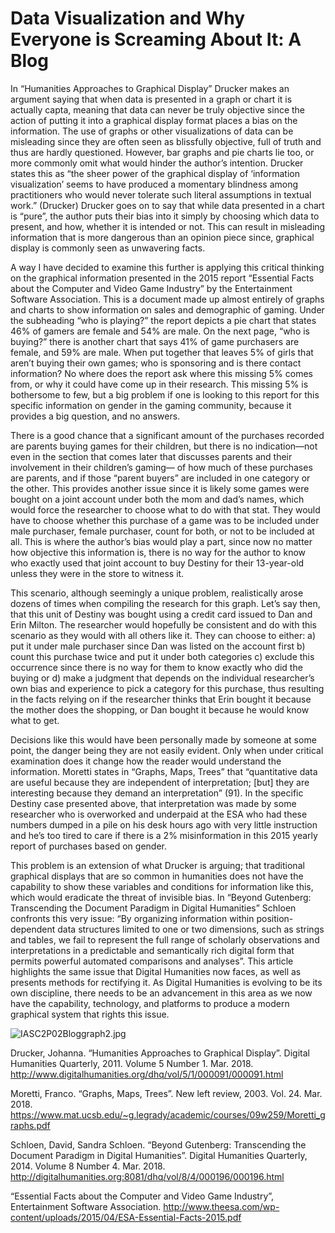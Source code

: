 # Data Visualization and Why Everyone is Screaming About It: A Blog

In “Humanities Approaches to Graphical Display” Drucker makes an argument saying that when data is presented in a graph or chart it is actually capta, meaning that data can never be truly objective since the action of putting it into a graphical display format places a bias on the information. The use of graphs or other visualizations of data can be misleading since they are often seen as blissfully objective, full of truth and thus are hardly questioned. However, bar graphs and pie charts lie too, or more commonly omit what would hinder the author’s intention. Drucker states this as “the sheer power of the graphical display of ‘information visualization’ seems to have produced a momentary blindness among practitioners who would never tolerate such literal assumptions in textual work.” (Drucker) Drucker goes on to say that while data presented in a chart is “pure”, the author puts their bias into it simply by choosing which data to present, and how, whether it is intended or not. This can result in misleading information that is more dangerous than an opinion piece since, graphical display is commonly seen as unwavering facts. 

A way I have decided to examine this further is applying this critical thinking on the graphical information presented in the 2015 report “Essential Facts about the Computer and Video Game Industry” by the Entertainment Software Association. This is a document made up almost entirely of graphs and charts to show information on sales and demographic of gaming. Under the subheading “who is playing?” the report depicts a pie chart that states 46% of gamers are female and 54% are male. On the next page, “who is buying?” there is another chart that says 41% of game purchasers are female, and 59% are male. When put together that leaves 5% of girls that aren’t buying their own games; who is sponsoring and is there contact information? No where does the report ask where this missing 5% comes from, or why it could have come up in their research. This missing 5% is bothersome to few, but a big problem if one is looking to this report for this specific information on gender in the gaming community, because it provides a big question, and no answers.  

There is a good chance that a significant amount of the purchases recorded are parents buying games for their children, but there is no indication—not even in the section that comes later that discusses parents and their involvement in their children’s gaming— of how much of these purchases are parents, and if those “parent buyers” are included in one category or the other. This provides another issue since it is likely some games were bought on a joint account under both the mom and dad’s names, which would force the researcher to choose what to do with that stat. They would have to choose whether this purchase of a game was to be included under male purchaser, female purchaser, count for both, or not to be included at all. This is where the author’s bias would play a part, since now no matter how objective this information is, there is no way for the author to know who exactly used that joint account to buy Destiny for their 13-year-old unless they were in the store to witness it. 

This scenario, although seemingly a unique problem, realistically arose dozens of times when compiling the research for this graph. Let’s say then, that this unit of Destiny was bought using a credit card issued to Dan and Erin Milton. The researcher would hopefully be consistent and do with this scenario as they would with all others like it. They can choose to either: 
  a) put it under male purchaser since Dan was listed on the account first 
  b) count this purchase twice and put it under both categories 
  c) exclude this occurrence since there is no way for them to know exactly who did the buying or 
  d) make a judgment that depends on the individual researcher’s own bias and experience to pick a category for this purchase, thus resulting in the facts relying on if the researcher thinks that Erin bought it because the mother does the shopping, or Dan bought it because he would know what to get. 

Decisions like this would have been personally made by someone at some point, the danger being they are not easily evident. Only when under critical examination does it change how the reader would understand the information. Moretti states in “Graphs, Maps, Trees” that “quantitative data are useful because they are independent of interpretation; [but] they are interesting because they demand an interpretation” (91). In the specific Destiny case presented above, that interpretation was made by some researcher who is overworked and underpaid at the ESA who had these numbers dumped in a pile on his desk hours ago with very little instruction and he’s too tired to care if there is a 2% misinformation in this 2015 yearly report of purchases based on gender. 

This problem is an extension of what Drucker is arguing; that traditional graphical displays that are so common in humanities does not have the capability to show these variables and conditions for information like this, which would eradicate the threat of invisible bias. In “Beyond Gutenberg: Transcending the Document Paradigm in Digital Humanities” Schloen confronts this very issue: “By organizing information within position-dependent data structures limited to one or two dimensions, such as strings and tables, we fail to represent the full range of scholarly observations and interpretations in a predictable and semantically rich digital form that permits powerful automated comparisons and analyses”. This article highlights the same issue that Digital Humanities now faces, as well as presents methods for rectifying it.  As Digital Humanities is evolving to be its own discipline, there needs to be an advancement in this area as we now have the capability, technology, and platforms to produce a modern graphical system that rights this issue. 

![IASC2P02Bloggraph2.jpg](IASC2P02Bloggraph2.jpg)

Drucker, Johanna. “Humanities Approaches to Graphical Display”. Digital Humanities Quarterly, 2011. Volume 5 Number 1. Mar. 2018. http://www.digitalhumanities.org/dhq/vol/5/1/000091/000091.html 

Moretti, Franco. “Graphs, Maps, Trees”. New left review, 2003. Vol. 24. Mar. 2018. https://www.mat.ucsb.edu/~g.legrady/academic/courses/09w259/Moretti_graphs.pdf 

Schloen, David, Sandra Schloen. “Beyond Gutenberg: Transcending the Document Paradigm in Digital Humanities”. Digital Humanities Quarterly, 2014. Volume 8 Number 4. Mar. 2018. http://digitalhumanities.org:8081/dhq/vol/8/4/000196/000196.html  

“Essential Facts about the Computer and Video Game Industry”, Entertainment Software Association. http://www.theesa.com/wp-content/uploads/2015/04/ESA-Essential-Facts-2015.pdf
